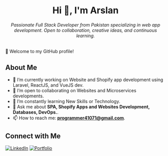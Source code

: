 <h1 align="center">Hi 👋, I'm Arslan</h1>
<h6 align="center">Passionate Full Stack Developer from Pakistan specializing in web app development. Open to collaboration, creative ideas, and continuous learning.</h6>

🌟 Welcome to my GitHub profile!  

## About Me
- 🔭 I’m currently working on Website and Shopify app development using Laravel, ReactJS, and VueJS dev.
- 🤝 I’m open to collaborating on Websites and Microservices developments.
- 🌱 I’m constantly learning New Skills or Technology.
- 💬 Ask me about **SPA, Shopify Apps and Websites Development, Databases, DevOps.**.
- 📫 How to reach me: **programmer41071@gmail.com**.

## Connect with Me
[![LinkedIn](https://img.shields.io/badge/-LinkedIn-blue)](https://linkedin.com/in/muhammad-arslan-programmer)
[![Portfolio](https://img.shields.io/badge/-Portfolio-orange)](https://myportfolio-six-azure.vercel.app)
